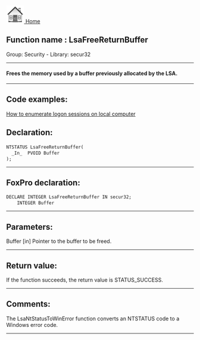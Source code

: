 [<img src="../../images/home.png"> Home ](https://github.com/VFPX/Win32API)  

## Function name : LsaFreeReturnBuffer
Group: Security - Library: secur32    
***  


#### Frees the memory used by a buffer previously allocated by the LSA.
***  


## Code examples:
[How to enumerate logon sessions on local computer](../../samples/sample_591.md)  

## Declaration:
```foxpro  
NTSTATUS LsaFreeReturnBuffer(
  _In_  PVOID Buffer
);  
```  
***  


## FoxPro declaration:
```foxpro  
DECLARE INTEGER LsaFreeReturnBuffer IN secur32;
	INTEGER Buffer  
```  
***  


## Parameters:
Buffer [in]
Pointer to the buffer to be freed.  
***  


## Return value:
If the function succeeds, the return value is STATUS_SUCCESS.  
***  


## Comments:
The LsaNtStatusToWinError function converts an NTSTATUS code to a Windows error code.  
  
***  

